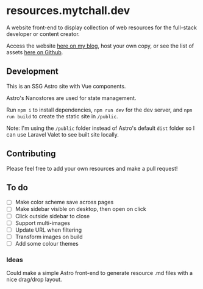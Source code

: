 # resources.mytchall.dev

A website front-end to display collection of web resources for the full-stack developer or content creator.

Access the website [here on my blog](https://resources.mytchall.dev/), host your own copy, or see the list of assets [here on Github](./Resources.md).

## Development

This is an SSG Astro site with Vue components.

Astro's Nanostores are used for state management.

Run `npm i` to install dependencies, `npm run dev` for the dev server, and `npm run build` to create the static site in `/public`.

Note: I'm using the `/public` folder instead of Astro's default `dist` folder so I can use Laravel Valet to see built site locally.

## Contributing

Please feel free to add your own resources and make a pull request!

## To do

- [ ] Make color scheme save across pages
- [ ] Make sidebar visible on desktop, then open on click
- [ ] Click outside sidebar to close
- [ ] Support multi-images
- [ ] Update URL when filtering
- [ ] Transform images on build
- [ ] Add some colour themes

### Ideas

Could make a simple Astro front-end to generate resource .md files with a nice drag/drop layout.
